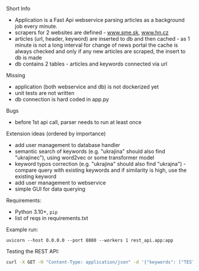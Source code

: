 Short Info

- Application is a Fast Api webservice parsing articles as a background job every minute.
- scrapers for 2 websites are defined - www.sme.sk, www.hn.cz
- articles (url, header, keyword) are inserted to db and then cached - as 1 minute is not a long interval for change of
  news portal
  the cache is always checked and only if any new articles are scraped, the insert to db is made
- db contains 2 tables - articles and keywords connected via url

Missing

- application (both webservice and db) is not dockerized yet
- unit tests are not written
- db connection is hard coded in app.py

Bugs

- before 1st api call, parser needs to run at least once

Extension ideas (ordered by importance)

- add user management to database handler
- semantic search of keywords (e.g. "ukrajina" should also find "ukrajinec"), using word2vec or some transformer model
- keyword typos correction (e.g. "ukrajina" should also find "ukrajna") - compare query with existing keywords and if
  similarity is high, use the existing keyword
- add user management to webservice
- simple GUI for data querying

Requirements:

- Python 3.10+, `pip`
- list of reqs in requirements.txt

Example run:

```
uvicorn --host 0.0.0.0 --port 8080 --workers 1 rest_api.app:app 
```

Testing the REST API:

```bash
curl -X GET -H "Content-Type: application/json" -d '{"keywords": ["TEST", "ukrajina"]}' http://0.0.0.0:8080/articles/find 
```